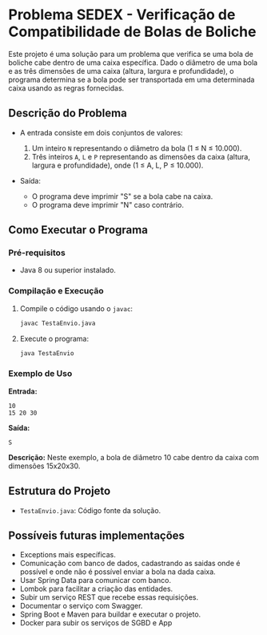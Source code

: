 
# Problema SEDEX - Verificação de Compatibilidade de Bolas de Boliche

Este projeto é uma solução para um problema que verifica se uma bola de boliche cabe dentro de uma caixa específica. Dado o diâmetro de uma bola e as três dimensões de uma caixa (altura, largura e profundidade), o programa determina se a bola pode ser transportada em uma determinada caixa usando as regras fornecidas.

## Descrição do Problema

- A entrada consiste em dois conjuntos de valores:
  1. Um inteiro `N` representando o diâmetro da bola (1 ≤ N ≤ 10.000).
  2. Três inteiros `A`, `L` e `P` representando as dimensões da caixa (altura, largura e profundidade), onde (1 ≤ A, L, P ≤ 10.000).

- Saída:
  - O programa deve imprimir "S" se a bola cabe na caixa.
  - O programa deve imprimir "N" caso contrário.

## Como Executar o Programa

### Pré-requisitos

- Java 8 ou superior instalado.

### Compilação e Execução

1. Compile o código usando o `javac`:

   ```bash
   javac TestaEnvio.java
   ```

2. Execute o programa:

   ```bash
   java TestaEnvio
   ```

### Exemplo de Uso

**Entrada:**
```
10
15 20 30
```

**Saída:**
```
S
```

**Descrição:** Neste exemplo, a bola de diâmetro 10 cabe dentro da caixa com dimensões 15x20x30.

## Estrutura do Projeto

- `TestaEnvio.java`: Código fonte da solução.

## Possíveis futuras implementações

- Exceptions mais específicas.
- Comunicação com banco de dados, cadastrando as saidas onde é possível e onde não é possível enviar a bola na dada caixa.
- Usar Spring Data para comunicar com banco.
- Lombok para facilitar a criação das entidades.
- Subir um serviço REST que recebe essas requisições.
- Documentar o serviço com Swagger.
- Spring Boot e Maven para buildar e executar o projeto.
- Docker para subir os serviços de SGBD e App
